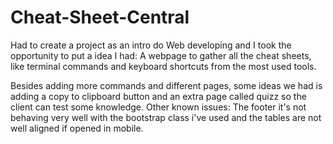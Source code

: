 # Cheat-Sheet-Central
Had to create a project as an intro do Web developing and I took the opportunity to put a idea I had:
A webpage to gather all the cheat sheets, like terminal commands and keyboard shortcuts from the most used tools.

Besides adding more commands and different pages, some ideas we had is adding a copy to clipboard button and an extra page called quizz so the client can test some knowledge.
Other known issues: The footer it's not behaving very well with the bootstrap class i've used and the tables are not well aligned if opened in mobile.
